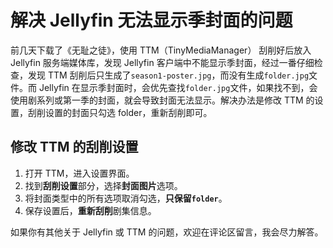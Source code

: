 # 解决 Jellyfin 无法显示季封面的问题

前几天下载了《无耻之徒》，使用 TTM（TinyMediaManager） 刮削好后放入 Jellyfin 服务端媒体库，发现 Jellyfin 客户端中不能显示季封面，经过一番仔细检查，发现 TTM 刮削后只生成了`season1-poster.jpg`，而没有生成`folder.jpg`文件。而 Jellyfin 在显示季封面时，会优先查找`folder.jpg`文件，如果找不到，会使用剧系列或第一季的封面，就会导致封面无法显示。解决办法是修改 TTM 的设置，刮削设置的封面只勾选 folder，重新刮削即可。

## 修改 TTM 的刮削设置

1. 打开 TTM，进入设置界面。
2. 找到**刮削设置**部分，选择**封面图片**选项。
3. 将封面类型中的所有选项取消勾选，**只保留`folder`**。
4. 保存设置后，**重新刮削**剧集信息。

如果你有其他关于 Jellyfin 或 TTM 的问题，欢迎在评论区留言，我会尽力解答。
